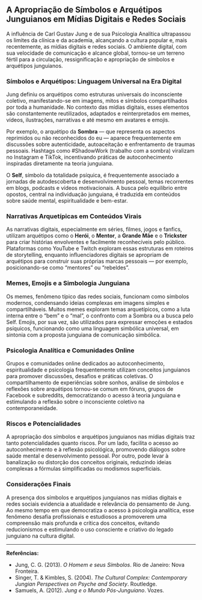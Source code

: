 
## A Apropriação de Símbolos e Arquétipos Junguianos em Mídias Digitais e Redes Sociais

A influência de Carl Gustav Jung e de sua Psicologia Analítica ultrapassou os limites da clínica e da academia, alcançando a cultura popular e, mais recentemente, as mídias digitais e redes sociais. O ambiente digital, com sua velocidade de comunicação e alcance global, tornou-se um terreno fértil para a circulação, ressignificação e apropriação de símbolos e arquétipos junguianos.

### Símbolos e Arquétipos: Linguagem Universal na Era Digital

Jung definiu os arquétipos como estruturas universais do inconsciente coletivo, manifestando-se em imagens, mitos e símbolos compartilhados por toda a humanidade. No contexto das mídias digitais, esses elementos são constantemente reutilizados, adaptados e reinterpretados em memes, vídeos, ilustrações, narrativas e até mesmo em avatares e emojis.

Por exemplo, o arquétipo da **Sombra** — que representa os aspectos reprimidos ou não reconhecidos do eu — aparece frequentemente em discussões sobre autenticidade, autoaceitação e enfrentamento de traumas pessoais. Hashtags como #ShadowWork (trabalho com a sombra) viralizam no Instagram e TikTok, incentivando práticas de autoconhecimento inspiradas diretamente na teoria junguiana.

O **Self**, símbolo da totalidade psíquica, é frequentemente associado a jornadas de autodescoberta e desenvolvimento pessoal, temas recorrentes em blogs, podcasts e vídeos motivacionais. A busca pelo equilíbrio entre opostos, central na individuação junguiana, é traduzida em conteúdos sobre saúde mental, espiritualidade e bem-estar.

### Narrativas Arquetípicas em Conteúdos Virais

As narrativas digitais, especialmente em séries, filmes, jogos e fanfics, utilizam arquétipos como o **Herói**, o **Mentor**, a **Grande Mãe** e o **Trickster** para criar histórias envolventes e facilmente reconhecíveis pelo público. Plataformas como YouTube e Twitch exploram essas estruturas em roteiros de storytelling, enquanto influenciadores digitais se apropriam de arquétipos para construir suas próprias marcas pessoais — por exemplo, posicionando-se como “mentores” ou “rebeldes”.

### Memes, Emojis e a Simbologia Junguiana

Os memes, fenômeno típico das redes sociais, funcionam como símbolos modernos, condensando ideias complexas em imagens simples e compartilháveis. Muitos memes exploram temas arquetípicos, como a luta interna entre o “bem” e o “mal”, o confronto com a Sombra ou a busca pelo Self. Emojis, por sua vez, são utilizados para expressar emoções e estados psíquicos, funcionando como uma linguagem simbólica universal, em sintonia com a proposta junguiana de comunicação simbólica.

### Psicologia Analítica e Comunidades Online

Grupos e comunidades online dedicados ao autoconhecimento, espiritualidade e psicologia frequentemente utilizam conceitos junguianos para promover discussões, desafios e práticas coletivas. O compartilhamento de experiências sobre sonhos, análise de símbolos e reflexões sobre arquétipos tornou-se comum em fóruns, grupos de Facebook e subreddits, democratizando o acesso à teoria junguiana e estimulando a reflexão sobre o inconsciente coletivo na contemporaneidade.

### Riscos e Potencialidades

A apropriação dos símbolos e arquétipos junguianos nas mídias digitais traz tanto potencialidades quanto riscos. Por um lado, facilita o acesso ao autoconhecimento e à reflexão psicológica, promovendo diálogos sobre saúde mental e desenvolvimento pessoal. Por outro, pode levar à banalização ou distorção dos conceitos originais, reduzindo ideias complexas a fórmulas simplificadas ou modismos superficiais.

### Considerações Finais

A presença dos símbolos e arquétipos junguianos nas mídias digitais e redes sociais evidencia a atualidade e relevância do pensamento de Jung. Ao mesmo tempo em que democratiza o acesso à psicologia analítica, esse fenômeno desafia profissionais e estudiosos a promoverem uma compreensão mais profunda e crítica dos conceitos, evitando reducionismos e estimulando o uso consciente e criativo do legado junguiano na cultura digital.

---
**Referências:**
- Jung, C. G. (2013). *O Homem e seus Símbolos*. Rio de Janeiro: Nova Fronteira.
- Singer, T. & Kimbles, S. (2004). *The Cultural Complex: Contemporary Jungian Perspectives on Psyche and Society*. Routledge.
- Samuels, A. (2012). *Jung e o Mundo Pós-Junguiano*. Vozes.
```
